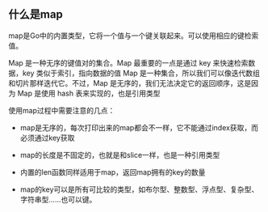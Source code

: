 ## 什么是map
map是Go中的内置类型，它将一个值与一个键关联起来。可以使用相应的键检索值。

Map 是一种无序的键值对的集合。Map 最重要的一点是通过 key 来快速检索数据，key 类似于索引，指向数据的值 Map 是一种集合，所以我们可以像迭代数组和切片那样迭代它。不过，Map 是无序的，我们无法决定它的返回顺序，这是因为 Map 是使用 hash 表来实现的，也是引用类型

使用map过程中需要注意的几点：

- map是无序的，每次打印出来的map都会不一样，它不能通过index获取，而必须通过key获取 

- map的长度是不固定的，也就是和slice一样，也是一种引用类型
    
- 内置的len函数同样适用于map，返回map拥有的key的数量
    
- map的key可以是所有可比较的类型，如布尔型、整数型、浮点型、复杂型、字符串型……也可以键。


